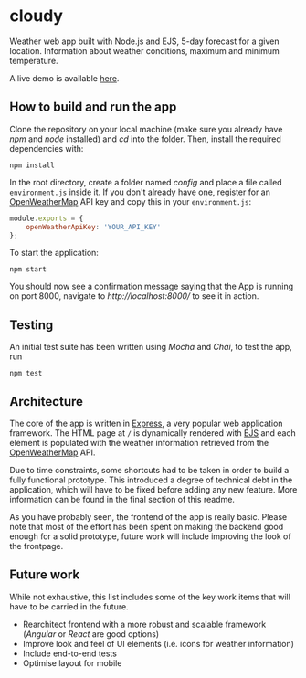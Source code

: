 # cloudy
Weather web app built with Node.js and EJS, 5-day forecast for a given location. Information about weather conditions, maximum and minimum temperature.

A live demo is available [here](https://protected-garden-40068.herokuapp.com/).

## How to build and run the app
Clone the repository on your local machine (make sure you already have *npm* and *node* installed) and *cd* into the folder. Then, install the required dependencies with:
```
npm install
```
In the root directory, create a folder named *config* and place a file called `environment.js` inside it. If you don't already have one, register for an [OpenWeatherMap](https://openweathermap.org/)  API key and copy this in your `environment.js`:
```javascript
module.exports = {
    openWeatherApiKey: 'YOUR_API_KEY'
};
```

To start the application:
```
npm start
```
You should now see a confirmation message saying that the App is running on port 8000, navigate to *http://localhost:8000/* to see it in action.

## Testing
An initial test suite has been written using *Mocha* and *Chai*, to test the app, run
```
npm test
```

## Architecture
The core of the app is written in [Express](https://expressjs.com/), a very popular web application framework. The HTML page at `/` is dynamically rendered with [EJS](http://ejs.co/) and each element is populated with the weather information retrieved from the [OpenWeatherMap](https://openweathermap.org/) API. 

Due to time constraints, some shortcuts had to be taken in order to build a fully functional prototype. This introduced a degree of technical debt in the application, which will have to be fixed before adding any new feature. More information can be found in the final section of this readme.

As you have probably seen, the frontend of the app is really basic. Please note that most of the effort has been spent on making the backend good enough for a solid prototype, future work will include improving the look of the frontpage.

## Future work
While not exhaustive, this list includes some of the key work items that will have to be carried in the future.

- Rearchitect frontend with a more robust and scalable framework (*Angular* or *React* are good options)
- Improve look and feel of UI elements (i.e. icons for weather information)
- Include end-to-end tests
- Optimise layout for mobile
